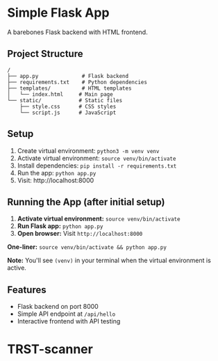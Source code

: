 # Simple Flask App

A barebones Flask backend with HTML frontend.

## Project Structure
```
/
├── app.py              # Flask backend
├── requirements.txt    # Python dependencies
├── templates/          # HTML templates
│   └── index.html     # Main page
└── static/            # Static files
    ├── style.css      # CSS styles
    └── script.js      # JavaScript
```

## Setup
1. Create virtual environment: `python3 -m venv venv`
2. Activate virtual environment: `source venv/bin/activate`
3. Install dependencies: `pip install -r requirements.txt`
4. Run the app: `python app.py`
5. Visit: http://localhost:8000

## Running the App (after initial setup)
1. **Activate virtual environment:** `source venv/bin/activate`
2. **Run Flask app:** `python app.py`
3. **Open browser:** Visit `http://localhost:8000`

**One-liner:** `source venv/bin/activate && python app.py`

**Note:** You'll see `(venv)` in your terminal when the virtual environment is active.

## Features
- Flask backend on port 8000
- Simple API endpoint at `/api/hello`
- Interactive frontend with API testing
# TRST-scanner

